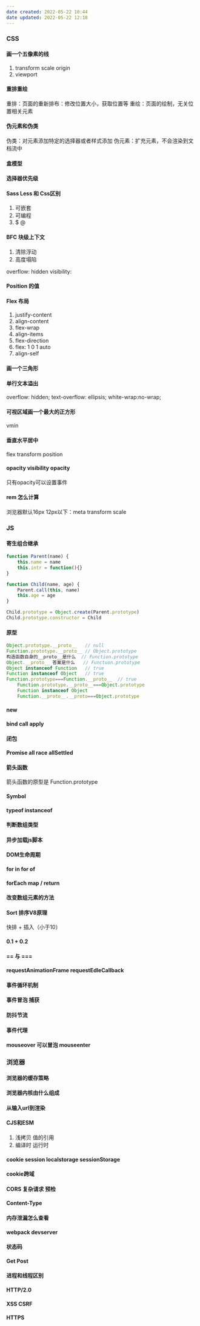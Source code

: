 ```yaml
---
date created: 2022-05-22 10:44
date updated: 2022-05-22 12:18
---
```


### CSS

#### 画一个五像素的线

1. transform scale origin
2. viewport

#### 重排重绘

重排：页面的重新排布：修改位置大小，获取位置等
重绘：页面的绘制，无关位置相关元素

#### 伪元素和伪类

伪类：对元素添加特定的选择器或者样式添加
伪元素：扩充元素，不会渲染到文档流中

#### 盒模型

#### 选择器优先级

#### Sass Less 和 Css区别

1. 可嵌套
2. 可编程
3. $ @

#### BFC 块级上下文

1. 清除浮动
2. 高度塌陷

overflow: hidden
visibility:

#### Position 的值

#### Flex 布局

1. justify-content
2. align-content
3. flex-wrap
4. align-items
5. flex-direction
6. flex: 1   0 1 auto
7. align-self

#### 画一个三角形

#### 单行文本溢出

overflow: hidden; text-overflow: ellipsis; white-wrap:no-wrap;

#### 可视区域画一个最大的正方形

vmin

#### 垂直水平居中

flex
transform
position

#### opacity visibility opacity

只有opacity可以设置事件

#### rem 怎么计算

浏览器默认16px
12px以下：meta transform scale

### JS

#### 寄生组合继承

```js
function Parent(name) {
	this.name = name
	this.intr = function(){}
}

function Child(name, age) {
	Parent.call(this, name)
	this.age = age
}

Child.prototype = Object.create(Parent.prototype)
Child.prototype.constructor = Child
```

#### 原型

```js
Object.prototype.__proto__   // null
Function.prototype.__proto__ // Object.prototype
构造函数自身的__proto__是什么  // Function.prototype
Object.__proto__ 答案是什么   // Functuon.prototype
Object instanceof Function   // true
Function instanceof Object   // true
Function.prototype===Function.__proto__  // true
	Function.prototype.__proto__===Object.prototype
	Function instanceof Object
	Function.__proto__.__proto===Object.prototype
```

#### new

#### bind call apply

#### 闭包

#### Promise all race allSettled

#### 箭头函数

箭头函数的原型是 Function.prototype

#### Symbol

#### typeof instanceof

#### 判断数组类型

#### 异步加载js脚本

#### DOM生命周期

#### for in for of

#### forEach map / return

#### 改变数组元素的方法

#### Sort 排序V8原理

快排 + 插入（小于10）

#### 0.1 + 0.2

#### == 与 ===

#### requestAnimationFrame requestEdleCallback

#### 事件循环机制

#### 事件冒泡 捕获

#### 防抖节流

#### 事件代理

#### mouseover 可以冒泡 mouseenter

### 浏览器
#### 浏览器的缓存策略
#### 浏览器内核由什么组成
#### 从输入url到渲染
#### CJS和ESM
1. 浅拷贝 值的引用
2. 编译时 运行时

#### cookie session localstorage sessionStorage

#### cookie跨域

#### CORS 复杂请求 预检

#### Content-Type

#### 内存泄漏怎么查看

#### webpack devserver

#### 状态码

#### Get Post

#### 进程和线程区别
#### HTTP/2.0
#### XSS CSRF
#### HTTPS
